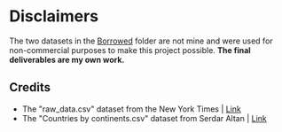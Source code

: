# Disclaimers

The two datasets in the [Borrowed](https://github.com/alyssarose05/Detained\_U.S.\_Child\_Migrants/tree/main/Borrowed) folder are not mine and were used for non-commercial purposes to make this project possible. **The final deliverables are my own work.**



## Credits

* The "raw_data.csv" dataset from the New York Times | [Link](https://github.com/nytimes/hhs-child-migrant-data)
* The "Countries by continents.csv" dataset from Serdar Altan  | [Link](https://www.kaggle.com/datasets/hserdaraltan/countries-by-continent)
